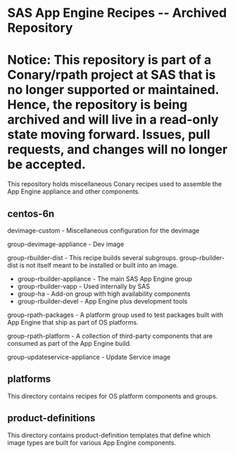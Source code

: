 # SAS App Engine Recipes -- Archived Repository  

**Notice: This repository is part of a Conary/rpath project at SAS that is no longer supported or maintained. Hence, the repository is being archived and will live in a read-only state moving forward. Issues, pull requests, and changes will no longer be accepted.**
======================
 
This repository holds miscellaneous Conary recipes used to assemble the App
Engine appliance and other components.

centos-6n
---------

devimage-custom - Miscellaneous configuration for the devimage

group-devimage-appliance - Dev image

group-rbuilder-dist - This recipe builds several subgroups. group-rbuilder-dist
is not itself meant to be installed or built into an image.

* group-rbuilder-appliance - The main SAS App Engine group
* group-rbuilder-vapp - Used internally by SAS
* group-ha - Add-on group with high availability components
* group-rbuilder-devel - App Engine plus development tools

group-rpath-packages - A platform group used to test packages built with App
Engine that ship as part of OS platforms.

group-rpath-platform - A collection of third-party components that are consumed
as part of the App Engine build.

group-updateservice-appliance - Update Service image

platforms
---------

This directory contains recipes for OS platform components and groups.

product-definitions
-------------------

This directory contains product-definition templates that define which image
types are built for various App Engine components.
